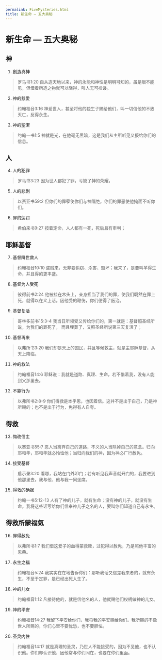 ```yaml
---
permalink: FiveMysteries.html
title: 新生命 — 五大奥秘
---
```

# 新生命 — 五大奥秘

## 神  
1) 創造真神
> 罗马书1:20 自从造天地以来，神的永能和神性是明明可知的，虽是眼不能见，但借着所造之物就可以晓得，叫人无可推诿。

2) 神的慈愛
> 约翰福音3:16 神爱世人，甚至将他的独生子赐给他们，叫一切信他的不致灭亡，反得永生。

3) 神的聖潔
> 约翰一书1:5 神就是光，在他毫无黑暗，这是我们从主所听见又报给你们的信息。

## 人  
4) 人的犯罪
>罗马书3:23 因为世人都犯了罪，亏缺了神的荣耀，

5) 人的悲剧
>以赛亚书59:2 但你们的罪孽使你们与神隔绝，你们的罪恶使他掩面不听你们。

6) 罪的惩罚
>希伯来书9:27 按着定命，人人都有一死，死后且有审判；

## 耶穌基督
7) 基督降世救人
>约翰福音10:10 盗贼来，无非要偷窃、杀害、毁坏；我来了，是要叫羊得生命，并且得的更丰盛。

8) 基督为人受死
>彼得前书2:24 他被挂在木头上，亲身担当了我们的罪，使我们既然在罪上死，就得以在义上活。因他受的鞭伤，你们便得了医治。

9) 基督复活
>哥林多前书15:3-4 我当日所领受又传给你们的，第一就是：基督照圣经所说，为我们的罪死了， 而且埋葬了，又照圣经所说第三天复活了；

10) 基督再来
>以弗所书3:20 我们却是天上的国民，并且等候救主，就是主耶稣基督，从天上降临。

11) 神的救法
>约翰福音14:6 耶稣说：我就是道路、真理、生命。若不借着我，没有人能到父那里去。

12) 不靠行为
>以弗所书2:8-9 你们得救是本乎恩，也因着信。这并不是出于自己，乃是神所赐的；也不是出于行为，免得有人自夸。

## 得救
13) 悔改信主
>以赛亚书55:7 恶人当离弃自己的道路，不义的人当除掉自己的意念。归向耶和华，耶和华就必怜恤他；当归向我们的神，因为神必广行赦免。

14) 接受基督
>启示录3:20 看哪，我站在门外叩门；若有听见我声音就开门的，我要进到他那里去，我与他、他与我一同坐席。

15) 得救的确据
>约翰一书5:12-13 人有了神的儿子，就有生命；没有神的儿子，就没有生命。我将这些话写给你们信奉神儿子之名的人，要叫你们知道自己有永生。

## 得救所蒙福氣
16) 罪得赦免
>以弗所书1:7 我们借这爱子的血得蒙救赎，过犯得以赦免，乃是照他丰富的恩典。

17) 永生之福
>约翰福音5:24 我实实在在地告诉你们：那听我话又信差我来者的，就有永生，不至于定罪，是已经出死入生了。

18) 神的儿女
>约翰福音1:12 凡接待他的，就是信他名的人，他就赐他们权柄做神的儿女。

19) 神的平安
>约翰福音14:27 我留下平安给你们，我将我的平安赐给你们。我所赐的不像世人所赐的，你们心里不要忧愁，也不要胆怯。

20) 圣灵内住
>约翰福音14:17 就是真理的圣灵，乃世人不能接受的，因为不见他，也不认识他。你们却认识他，因他常与你们同在，也要在你们里面。
